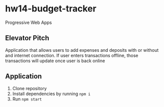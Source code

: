 # hw14-budget-tracker
Progressive Web Apps

## Elevator Pitch
Application that allows users to add expenses and deposits with or without and internet connection. If user enters transactions offline, those transactions will update once user is back online 

## Application

1. Clone repository 
2. Install dependencies by running `npm i`
3. Run `npm start`